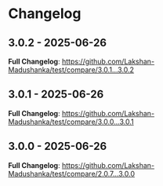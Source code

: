 # Changelog

## 3.0.2 - 2025-06-26

**Full Changelog**: https://github.com/Lakshan-Madushanka/test/compare/3.0.1...3.0.2

## 3.0.1 - 2025-06-26

**Full Changelog**: https://github.com/Lakshan-Madushanka/test/compare/3.0.0...3.0.1

## 3.0.0 - 2025-06-26

**Full Changelog**: https://github.com/Lakshan-Madushanka/test/compare/2.0.7...3.0.0
